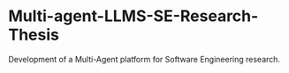 # Multi-agent-LLMS-SE-Research-Thesis
Development of a Multi-Agent platform for Software Engineering research.

